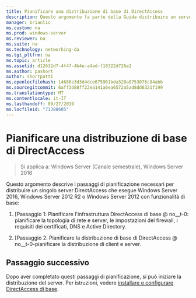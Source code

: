 ```yaml
---
title: Pianificare una distribuzione di base di DirectAccess
description: Questo argomento fa parte della Guida distribuire un server DirectAccess singolo usando la procedura guidata di Introduzione per Windows Server 2016
manager: brianlic
ms.custom: na
ms.prod: windows-server
ms.reviewer: na
ms.suite: na
ms.technology: networking-da
ms.tgt_pltfrm: na
ms.topic: article
ms.assetid: d12632d7-4f47-4b4e-a4ad-f18322d726e2
ms.author: pashort
author: shortpatti
ms.openlocfilehash: 14686e3d3d4dce675961bda320a8753076c84abb
ms.sourcegitcommit: 6aff3d88ff22ea141a6ea6572a5ad8dd6321f199
ms.translationtype: MT
ms.contentlocale: it-IT
ms.lasthandoff: 09/27/2019
ms.locfileid: "71388605"
---
```

# <a name="plan-a-basic-directaccess-deployment"></a>Pianificare una distribuzione di base di DirectAccess

>Si applica a: Windows Server (Canale semestrale), Windows Server 2016

Questo argomento descrive i passaggi di pianificazione necessari per distribuire un singolo server DirectAccess che esegue Windows Server 2016, Windows Server 2012 R2 o Windows Server 2012 con funzionalità di base:  
  
1.  [Passaggio 1: Pianificare l'infrastruttura DirectAccess di base @ no__t-0: pianificare la topologia di rete e server, le impostazioni del firewall, i requisiti dei certificati, DNS e Active Directory.  
  
2.  [Passaggio 2: Pianificare la distribuzione di base di DirectAccess @ no__t-0-pianificare la distribuzione di client e server.  
  
## <a name="next-step"></a>Passaggio successivo  
Dopo aver completato questi passaggi di pianificazione, si può iniziare la distribuzione del server. Per istruzioni, vedere [installare e configurare DirectAccess di base](Install-and-Configure-Basic-DirectAccess.md).  
  


